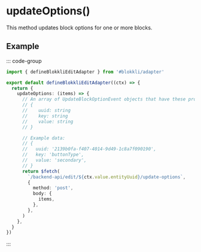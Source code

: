 # updateOptions()

This method updates block options for one or more blocks.

## Example

::: code-group

```typescript [~/app/blokkli.editAdapter.ts]
import { defineBlokkliEditAdapter } from '#blokkli/adapter'

export default defineBlokkliEditAdapter((ctx) => {
  return {
    updateOptions: (items) => {
      // An array of UpdateBlockOptionEvent objects that have these properties:
      // {
      //    uuid: string
      //    key: string
      //    value: string
      // }

      // Example data:
      // {
      //   uuid: '2139b0fa-f407-4014-9d49-1c8a7f090190',
      //   key: 'buttonType',
      //   value: 'secondary',
      // }
      return $fetch(
        `/backend-api/edit/${ctx.value.entityUuid}/update-options`,
        {
          method: 'post',
          body: {
            items,
          },
        },
      )
    },
  }
})
```

:::
